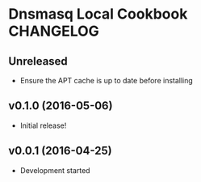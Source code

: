 Dnsmasq Local Cookbook CHANGELOG
================================

Unreleased
----------
- Ensure the APT cache is up to date before installing

v0.1.0 (2016-05-06)
-------------------
- Initial release!

v0.0.1 (2016-04-25)
-------------------
- Development started
